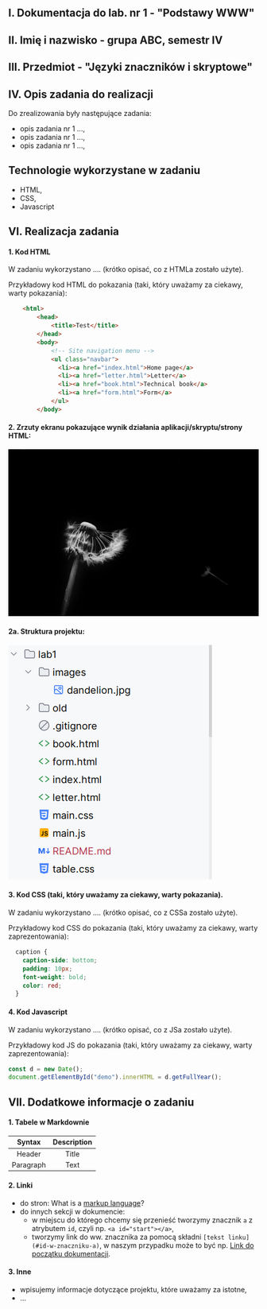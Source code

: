 ## I. Dokumentacja do lab. nr 1 - "Podstawy WWW" <a id="start"></a>
## II. Imię i nazwisko - grupa ABC, semestr IV
## III. Przedmiot - "Języki znaczników i skryptowe"

## IV. Opis zadania do realizacji
Do zrealizowania były następujące zadania:  
  - opis zadania nr 1 ...,  
  - opis zadania nr 1 ...,  
  - opis zadania nr 1 ...,  

## Technologie wykorzystane w zadaniu
  - HTML,  
  - CSS,  
  - Javascript

## VI. Realizacja zadania

#### 1. Kod HTML
W zadaniu wykorzystano .... (krótko opisać, co z HTMLa zostało użyte).

Przykładowy kod HTML do pokazania (taki, który uważamy za ciekawy, warty pokazania):  

```html
    <html>
        <head>
            <title>Test</title>
        </head>
        <body>
            <!-- Site navigation menu -->
            <ul class="navbar">
              <li><a href="index.html">Home page</a>
              <li><a href="letter.html">Letter</a>
              <li><a href="book.html">Technical book</a>
              <li><a href="form.html">Form</a>
            </ul>
        </body>
```

#### 2. Zrzuty ekranu pokazujące wynik działania aplikacji/skryptu/strony HTML:  
![obrazek ze zrzutu ekranu](images/dandelion.jpg)

#### 2a. Struktura projektu:  
![struktura-projektu](images/struktura.png)


#### 3. Kod CSS (taki, który uważamy za ciekawy, warty pokazania). 
W zadaniu wykorzystano .... (krótko opisać, co z CSSa zostało użyte).

Przykładowy kod CSS do pokazania (taki, który uważamy za ciekawy, warty zaprezentowania):  

```css
  caption {
    caption-side: bottom;
    padding: 10px;
    font-weight: bold;
    color: red;
  }
```

#### 4. Kod Javascript
W zadaniu wykorzystano .... (krótko opisać, co z JSa zostało użyte).

Przykładowy kod JS do pokazania (taki, który uważamy za ciekawy, warty zaprezentowania):  

```js
const d = new Date();
document.getElementById("demo").innerHTML = d.getFullYear();
```

## VII. Dodatkowe informacje o zadaniu

#### 1. Tabele w Markdownie

| Syntax        | Description     |
|:-------------:|:---------------:|
|    Header     |      Title      |
|   Paragraph   |      Text       |

#### 2. Linki
  - do stron: What is a [markup language](https://www.semrush.com/blog/markup-language/)?
  - do innych sekcji w dokumencie: 
      - w miejscu do którego chcemy się przenieść tworzymy znacznik `a` z atrybutem `id`, czyli np. `<a id="start"></a>`,  
      - tworzymy link do ww. znacznika za pomocą składni `[tekst linku](#id-w-znaczniku-a)`, w naszym przypadku może to być np. [Link do początku dokumentacji](#start).  

#### 3. Inne
  - wpisujemy informacje dotyczące projektu, które uważamy za istotne,  
  - ...